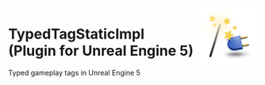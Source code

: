 <img src="Resources/Icon128.png" align="right" width="128px">

# TypedTagStaticImpl (Plugin for Unreal Engine 5)
Typed gameplay tags in Unreal Engine 5
